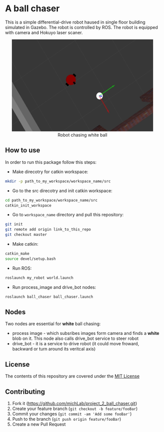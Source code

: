 # A ball chaser

This is a simple differential-drive robot haused in single floor building simulated in Gazebo.
The robot is controlled by ROS. The robot is equipped with camera and Hokuyo laser scaner. 

<p align="center">
  <img width="460" height="300" src="images/ball_chaser.gif">
  <br>Robot chasing white ball
</p>


## How to use

In order to run this package follow this steps:
* Make direcotry for catkin workspace:
```sh
mkdir -p path_to_my_workspace/workspace_name/src
```
* Go to the src direcotry and init catkin workspace:
```sh
cd path_to_my_workspace/workspace_name/src
catkin_init_workspace
```
* Go to `workspace_name` directory and pull this repository:
```sh
git init
git remote add origin link_to_this_repo
git checkout master
```
* Make catkin:
```sh
catkin_make
source devel/setup.bash
```
* Run ROS:
```sh
roslaunch my_robot world.launch
```
* Run process_image and drive_bot nodes:
```sh
roslaunch ball_chaser ball_chaser.launch
```

## Nodes
Two nodes are essential for **white** ball chasing:
* process image - which subsribes images form camera and finds a **white** blob on it. This node also calls drive_bot service to steer robot
* drive_bot - it is a service to drive robot (it could move froward, backward or turn around its veritcal axis)


## License
The contents of this repository are covered under the [MIT License](./LICENSE.txt)


## Contributing

1. Fork it (<https://github.com/michLab/project_2_ball_chaser.git>)
2. Create your feature branch (`git checkout -b feature/fooBar`)
3. Commit your changes (`git commit -am 'Add some fooBar'`)
4. Push to the branch (`git push origin feature/fooBar`)
5. Create a new Pull Request

